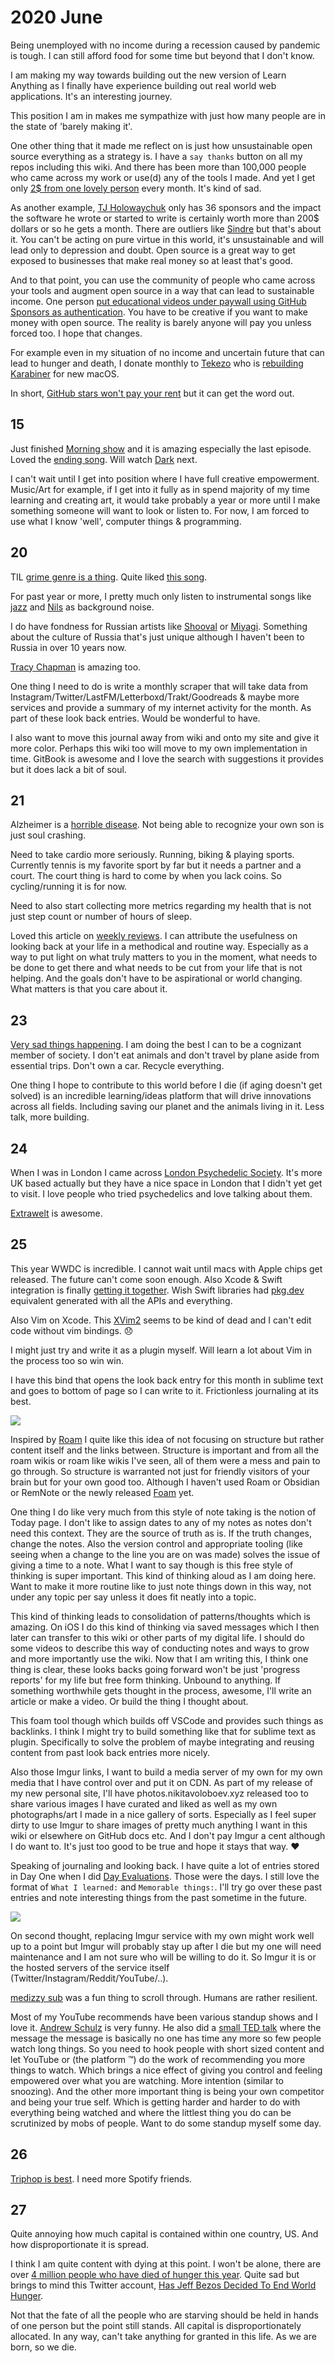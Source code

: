 # 2020 June

Being unemployed with no income during a recession caused by pandemic is tough. I can still afford food for some time but beyond that I don't know.

I am making my way towards building out the new version of Learn Anything as I finally have experience building out real world web applications. It's an interesting journey.

This position I am in makes me sympathize with just how many people are in the state of 'barely making it'.

One other thing that it made me reflect on is just how unsustainable open source everything as a strategy is. I have a `say thanks` button on all my repos including this wiki. And there has been more than 100,000 people who came across my work or use(d) any of the tools I made. And yet I get only [2\$ from one lovely person](https://github.com/sponsors/nikitavoloboev) every month. It's kind of sad.

As another example, [TJ Holowaychuk](https://github.com/sponsors/tj) only has 36 sponsors and the impact the software he wrote or started to write is certainly worth more than 200\$ dollars or so he gets a month. There are outliers like [Sindre](https://github.com/sponsors/sindresorhus) but that's about it. You can't be acting on pure virtue in this world, it's unsustainable and will lead only to depression and doubt. Open source is a great way to get exposed to businesses that make real money so at least that's good.

And to that point, you can use the community of people who came across your tools and augment open source in a way that can lead to sustainable income. One person [put educational videos under paywall using GitHub Sponsors as authentication](https://calebporzio.com/i-just-hit-dollar-100000yr-on-github-sponsors-heres-how-i-did-it). You have to be creative if you want to make money with open source. The reality is barely anyone will pay you unless forced too. I hope that changes.

For example even in my situation of no income and uncertain future that can lead to hunger and death, I donate monthly to [Tekezo](https://github.com/tekezo) who is [rebuilding Karabiner](https://github.com/pqrs-org/Karabiner-DriverKit-VirtualHIDDevice) for new macOS.

In short, [GitHub stars won't pay your rent](https://medium.com/@kitze/github-stars-wont-pay-your-rent-8b348e12baed) but it can get the word out.

## 15

Just finished [Morning show](https://trakt.tv/shows/the-morning-show) and it is amazing especially the last episode. Loved the [ending song](https://open.spotify.com/track/6McEOQxpbWsO4OU0PDfy7x?si=qQ5XPPHPRnC-cWXyCTAnVg). Will watch [Dark](https://twitter.com/dan_abramov/status/1275846577526059010) next.

I can't wait until I get into position where I have full creative empowerment. Music/Art for example, if I get into it fully as in spend majority of my time learning and creating art, it would take probably a year or more until I make something someone will want to look or listen to. For now, I am forced to use what I know 'well', computer things & programming.

## 20

TIL [grime genre is a thing](https://news.ycombinator.com/item?id=23580051). Quite liked [this song](https://www.youtube.com/watch?v=EbZiQ0bKFS0).

For past year or more, I pretty much only listen to instrumental songs like [jazz](https://open.spotify.com/track/0c98X4o6PRxbMjpsOg3tj1?si=0m4U-8xORoS_0XdlUH1ltw) and [Nils](https://open.spotify.com/artist/5gqhueRUZEa7VDnQt4HODp?si=3qoLWAkDQJ6XjKuvnZjS0g) as background noise.

I do have fondness for Russian artists like [Shooval](https://www.youtube.com/watch?v=2My09S8hvZo) or [Miyagi](https://www.youtube.com/watch?v=uHtLkGhkP8Y). Something about the culture of Russia that's just unique although I haven't been to Russia in over 10 years now.

[Tracy Chapman](https://open.spotify.com/track/3XkXJNMHJB0UiKiVz83yD7?si=PtHhOOmMQn6eM5hwGg8XkQ) is amazing too.

One thing I need to do is write a monthly scraper that will take data from Instagram/Twitter/LastFM/Letterboxd/Trakt/Goodreads & maybe more services and provide a summary of my internet activity for the month. As part of these look back entries. Would be wonderful to have.

I also want to move this journal away from wiki and onto my site and give it more color. Perhaps this wiki too will move to my own implementation in time. GitBook is awesome and I love the search with suggestions it provides but it does lack a bit of soul.

## 21

Alzheimer is a [horrible disease](https://www.youtube.com/watch?v=nt8C-P8Fc4g). Not being able to recognize your own son is just soul crashing.

Need to take cardio more seriously. Running, biking & playing sports. Currently tennis is my favorite sport by far but it needs a partner and a court. The court thing is hard to come by when you lack coins. So cycling/running it is for now.

Need to also start collecting more metrics regarding my health that is not just step count or number of hours of sleep.

Loved this article on [weekly reviews](https://www.benkuhn.net/weekly/). I can attribute the usefulness on looking back at your life in a methodical and routine way. Especially as a way to put light on what truly matters to you in the moment, what needs to be done to get there and what needs to be cut from your life that is not helping. And the goals don't have to be aspirational or world changing. What matters is that you care about it.

## 23

[Very sad things happening](https://news.ycombinator.com/item?id=23611204). I am doing the best I can to be a cognizant member of society. I don't eat animals and don't travel by plane aside from essential trips. Don't own a car. Recycle everything.

One thing I hope to contribute to this world before I die (if aging doesn't get solved) is an incredible learning/ideas platform that will drive innovations across all fields. Including saving our planet and the animals living in it. Less talk, more building.

## 24

When I was in London I came across [London Psychedelic Society](https://psychedelicsociety.org.uk/). It's more UK based actually but they have a nice space in London that I didn't yet get to visit. I love people who tried psychedelics and love talking about them.

[Extrawelt](https://open.spotify.com/track/61tRxmym72kVDioHji8Red?si=4a0oeTW7Qk-KF2kkHGqGpg) is awesome.

## 25

This year WWDC is incredible. I cannot wait until macs with Apple chips get released. The future can't come soon enough. Also Xcode & Swift integration is finally [getting it together](https://twitter.com/an0/status/1275953949569400832). Wish Swift libraries had [pkg.dev](https://pkg.go.dev/) equivalent generated with all the APIs and everything.

Also Vim on Xcode. This [XVim2](https://github.com/XVimProject/XVim2) seems to be kind of dead and I can't edit code without vim bindings. 😞

I might just try and write it as a plugin myself. Will learn a lot about Vim in the process too so win win.

I have this bind that opens the look back entry for this month in sublime text and goes to bottom of page so I can write to it. Frictionless journaling at its best.

![](https://i.imgur.com/wNsaMA7.png)

Inspired by [Roam](https://roamresearch.com) I quite like this idea of not focusing on structure but rather content itself and the links between. Structure is important and from all the roam wikis or roam like wikis I've seen, all of them were a mess and pain to go through. So structure is warranted not just for friendly visitors of your brain but for your own good too. Although I haven't used Roam or Obsidian or RemNote or the newly released [Foam](https://foambubble.github.io/foam/) yet.

One thing I do like very much from this style of note taking is the notion of Today page. I don't like to assign dates to any of my notes as notes don't need this context. They are the source of truth as is. If the truth changes, change the notes. Also the version control and appropriate tooling (like seeing when a change to the line you are on was made) solves the issue of giving a time to a note. What I want to say though is this free style of thinking is super important. This kind of thinking aloud as I am doing here. Want to make it more routine like to just note things down in this way, not under any topic per say unless it does fit neatly into a topic.

This kind of thinking leads to consolidation of patterns/thoughts which is amazing. On iOS I do this kind of thinking via saved messages which I then later can transfer to this wiki or other parts of my digital life. I should do some videos to describe this way of conducting notes and ways to grow and more importantly use the wiki. Now that I am writing this, I think one thing is clear, these looks backs going forward won't be just 'progress reports' for my life but free form thinking. Unbound to anything. If something worthwhile gets thought in the process, awesome, I'll write an article or make a video. Or build the thing I thought about.

This foam tool though which builds off VSCode and provides such things as backlinks. I think I might try to build something like that for sublime text as plugin. Specifically to solve the problem of maybe integrating and reusing content from past look back entries more nicely.

Also those Imgur links, I want to build a media server of my own for my own media that I have control over and put it on CDN. As part of my release of my new personal site, I'll have photos.nikitavoloboev.xyz released too to share various images I have curated and liked as well as my own photographs/art I made in a nice gallery of sorts. Especially as I feel super dirty to use Imgur to share images of pretty much anything I want in this wiki or elsewhere on GitHub docs etc. And I don't pay Imgur a cent although I do want to. It's just too good to be true and hope it stays that way. ❤️

Speaking of journaling and looking back. I have quite a lot of entries stored in Day One when I did [Day Evaluations](https://medium.com/@nikitavoloboev/day-evaluations-5706f31c9c5e). Those were the days. I still love the format of `What I learned:` and `Memorable things:`. I'll try go over these past entries and note interesting things from the past sometime in the future.

![](https://i.imgur.com/QQtIoZR.png)

On second thought, replacing Imgur service with my own might work well up to a point but Imgur will probably stay up after I die but my one will need maintenance and I am not sure who will be willing to do it. So Imgur it is or the hosted servers of the service itself (Twitter/Instagram/Reddit/YouTube/..).

[medizzy sub](https://www.reddit.com/r/medizzy/top/?t=all) was a fun thing to scroll through. Humans are rather resilient.

Most of my YouTube recommends have been various standup shows and I love it. [Andrew Schulz](https://www.youtube.com/user/TheAndrewSchulz) is very funny. He also did a [small TED talk](https://www.youtube.com/watch?v=dl2MQq4qO4Y) where the message the message is basically no one has time any more so few people watch long things. So you need to hook people with short sized content and let YouTube or (the platform ™️) do the work of recommending you more things to watch. Which brings a nice effect of giving you control and feeling empowered over what you are watching. More intention (similar to snoozing). And the other more important thing is being your own competitor and being your true self. Which is getting harder and harder to do with everything being watched and where the littlest thing you do can be scrutinized by mobs of people. Want to do some standup myself some day.

## 26

[Triphop is best](https://open.spotify.com/track/4aY26H8RJQ6zcvovm85GVg?si=W8tzO4gTS1i9BY44j-SkZg). I need more Spotify friends.

## 27

Quite annoying how much capital is contained within one country, US. And how disproportionate it is spread.

I think I am quite content with dying at this point. I won't be alone, there are over [4 million people who have died of hunger this year](https://www.theworldcounts.com/challenges/people-and-poverty/hunger-and-obesity/how-many-people-die-from-hunger-each-year). Quite sad but brings to mind this Twitter account, [Has Jeff Bezos Decided To End World Hunger](https://twitter.com/HasBezosDecided).

Not that the fate of all the people who are starving should be held in hands of one person but the point still stands. All capital is disproportionately allocated. In any way, can't take anything for granted in this life. As we are born, so we die.
